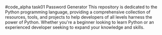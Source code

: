 #code_alpha task01 Password Generator
This repository is dedicated to the Python programming language, providing a comprehensive collection of resources, tools, and projects to help developers of all levels harness the power of Python. Whether you're a beginner looking to learn Python or an experienced developer seeking to expand your knowledge and skills.
